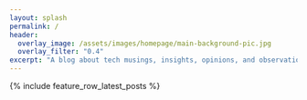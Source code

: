 ```yaml
---
layout: splash
permalink: /
header:
  overlay_image: /assets/images/homepage/main-background-pic.jpg
  overlay_filter: "0.4"
excerpt: "A blog about tech musings, insights, opinions, and observations."
---
```


{% include feature_row_latest_posts %}
